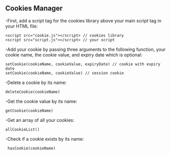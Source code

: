 ## Cookies Manager

-First, add a script tag for the cookies library above your main script tag in your HTML file:
```
<script src="cookie.js"></script> // cookies library
<script src="script.js"></script> // your script
```
-Add your cookie by passing three arguments to the following function, your cookie name, the cookie value, and expiry date which is optional:
```
setCookie(cookieName, cookieValue, expiryDate) // cookie with expiry date
setCookie(cookieName, cookieValue) // session cookie
```
-Delete a cookie by its name:
```
deleteCookie(cookieName)
```
-Get the cookie value by its name:
```
getCookie(cookieName)
```
-Get an array of all your cookies:
```
allCookieList()
```
-Check if a cookie exists by its name:
```
 hasCookie(cookieName)
```
